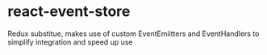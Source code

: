 # react-event-store
Redux substitue, makes use of custom EventEmiitters and EventHandlers to simplify integration and speed up use
